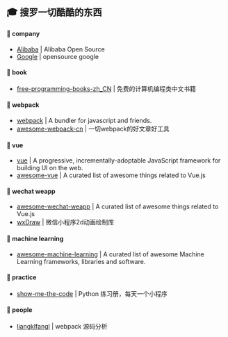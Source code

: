 ## :mortar_board: 搜罗一切酷酷的东西

#### :closed_book: company

* [Alibaba](https://github.com/alibaba) | Alibaba Open Source
* [Google](https://github.com/google) | opensource google

#### :book: book

* [free-programming-books-zh_CN](https://github.com/justjavac/free-programming-books-zh_CN) | 免费的计算机编程类中文书籍

#### :book: webpack

* [webpack](https://github.com/webpack/webpack) | A bundler for javascript and friends.
* [awesome-webpack-cn](https://github.com/webpack-china/awesome-webpack-cn) | 一切webpack的好文章好工具


#### :book: vue

* [vue](https://github.com/vuejs/vue) | A progressive, incrementally-adoptable JavaScript framework for building UI on the web.
* [awesome-vue](https://github.com/vuejs/awesome-vue) | A curated list of awesome things related to Vue.js

#### :book: wechat weapp

* [awesome-wechat-weapp](https://github.com/justjavac/awesome-wechat-weapp) | A curated list of awesome things related to Vue.js
* [wxDraw](https://github.com/bobiscool/wxDraw) | 微信小程序2d动画绘制库

#### :book: machine learning

* [awesome-machine-learning](https://github.com/josephmisiti/awesome-machine-learning) | A curated list of awesome Machine Learning frameworks, libraries and software.

#### :book: practice

* [show-me-the-code](https://github.com/Yixiaohan/show-me-the-code) | Python 练习册，每天一个小程序

#### :clap: people

* [liangklfangl](https://github.com/liangklfangl) | webpack 源码分析
